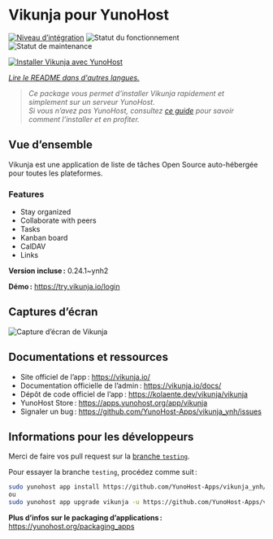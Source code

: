 <!--
Nota bene : ce README est automatiquement généré par <https://github.com/YunoHost/apps/tree/master/tools/readme_generator>
Il NE doit PAS être modifié à la main.
-->

# Vikunja pour YunoHost

[![Niveau d’intégration](https://dash.yunohost.org/integration/vikunja.svg)](https://ci-apps.yunohost.org/ci/apps/vikunja/) ![Statut du fonctionnement](https://ci-apps.yunohost.org/ci/badges/vikunja.status.svg) ![Statut de maintenance](https://ci-apps.yunohost.org/ci/badges/vikunja.maintain.svg)

[![Installer Vikunja avec YunoHost](https://install-app.yunohost.org/install-with-yunohost.svg)](https://install-app.yunohost.org/?app=vikunja)

*[Lire le README dans d'autres langues.](./ALL_README.md)*

> *Ce package vous permet d’installer Vikunja rapidement et simplement sur un serveur YunoHost.*  
> *Si vous n’avez pas YunoHost, consultez [ce guide](https://yunohost.org/install) pour savoir comment l’installer et en profiter.*

## Vue d’ensemble

Vikunja est une application de liste de tâches Open Source auto-hébergée pour toutes les plateformes.

### Features

- Stay organized 
- Collaborate with peers
- Tasks  
- Kanban board
- CalDAV
- Links  

**Version incluse :** 0.24.1~ynh2

**Démo :** <https://try.vikunja.io/login>

## Captures d’écran

![Capture d’écran de Vikunja](./doc/screenshots/kanban.png)

## Documentations et ressources

- Site officiel de l’app : <https://vikunja.io/>
- Documentation officielle de l’admin : <https://vikunja.io/docs/>
- Dépôt de code officiel de l’app : <https://kolaente.dev/vikunja/vikunja>
- YunoHost Store : <https://apps.yunohost.org/app/vikunja>
- Signaler un bug : <https://github.com/YunoHost-Apps/vikunja_ynh/issues>

## Informations pour les développeurs

Merci de faire vos pull request sur la [branche `testing`](https://github.com/YunoHost-Apps/vikunja_ynh/tree/testing).

Pour essayer la branche `testing`, procédez comme suit :

```bash
sudo yunohost app install https://github.com/YunoHost-Apps/vikunja_ynh/tree/testing --debug
ou
sudo yunohost app upgrade vikunja -u https://github.com/YunoHost-Apps/vikunja_ynh/tree/testing --debug
```

**Plus d’infos sur le packaging d’applications :** <https://yunohost.org/packaging_apps>
